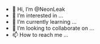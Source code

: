- 👋 Hi, I’m @NeonLeak
- 👀 I’m interested in ...
- 🌱 I’m currently learning ...
- 💞️ I’m looking to collaborate on ...
- 📫 How to reach me ...

<!---
NeonLeak/NeonLeak is a ✨ special ✨ repository because its `README.md` (this file) appears on your GitHub profile.
You can click the Preview link to take a look at your changes.
--->
